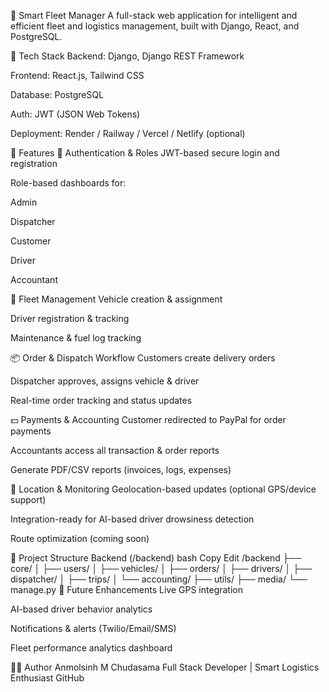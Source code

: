 🚚 Smart Fleet Manager
A full-stack web application for intelligent and efficient fleet and logistics management, built with Django, React, and PostgreSQL.

🔧 Tech Stack
Backend: Django, Django REST Framework

Frontend: React.js, Tailwind CSS

Database: PostgreSQL

Auth: JWT (JSON Web Tokens)

Deployment: Render / Railway / Vercel / Netlify (optional)

🌟 Features
🔐 Authentication & Roles
JWT-based secure login and registration

Role-based dashboards for:

Admin

Dispatcher

Customer

Driver

Accountant

🚛 Fleet Management
Vehicle creation & assignment

Driver registration & tracking

Maintenance & fuel log tracking

📦 Order & Dispatch Workflow
Customers create delivery orders

Dispatcher approves, assigns vehicle & driver

Real-time order tracking and status updates

💵 Payments & Accounting
Customer redirected to PayPal for order payments

Accountants access all transaction & order reports

Generate PDF/CSV reports (invoices, logs, expenses)

📍 Location & Monitoring
Geolocation-based updates (optional GPS/device support)

Integration-ready for AI-based driver drowsiness detection

Route optimization (coming soon)

📂 Project Structure
Backend (/backend)
bash
Copy
Edit
/backend
├── core/
│   ├── users/
│   ├── vehicles/
│   ├── orders/
│   ├── drivers/
│   ├── dispatcher/
│   ├── trips/
│   └── accounting/
├── utils/
├── media/
└── manage.py
📌 Future Enhancements
Live GPS integration

AI-based driver behavior analytics

Notifications & alerts (Twilio/Email/SMS)

Fleet performance analytics dashboard

👨‍💻 Author
Anmolsinh M Chudasama
Full Stack Developer | Smart Logistics Enthusiast
GitHub
